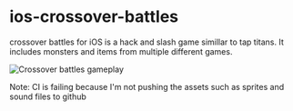 # ios-crossover-battles
crossover battles for iOS is a hack and slash game simillar to tap titans. It includes monsters and items from multiple different games.

![Crossover battles gameplay](https://patlai.github.io/images/crossoverbattles-ios.PNG "Crossover battles gameplay")

Note: CI is failing because I'm not pushing the assets such as sprites and sound files to github
